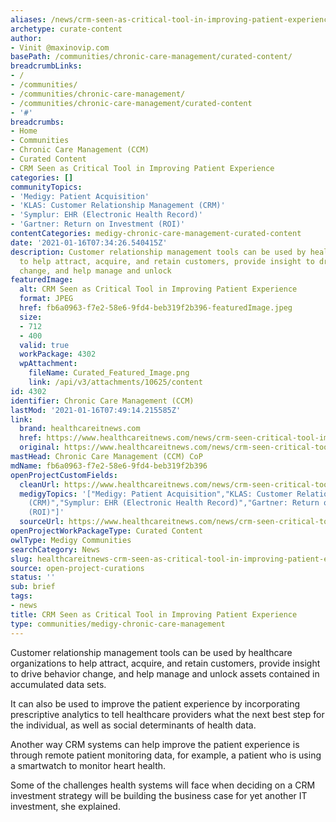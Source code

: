 ```yaml
---
aliases: /news/crm-seen-as-critical-tool-in-improving-patient-experience
archetype: curate-content
author:
- Vinit @maxinovip.com
basePath: /communities/chronic-care-management/curated-content/
breadcrumbLinks:
- /
- /communities/
- /communities/chronic-care-management/
- /communities/chronic-care-management/curated-content
- '#'
breadcrumbs:
- Home
- Communities
- Chronic Care Management (CCM)
- Curated Content
- CRM Seen as Critical Tool in Improving Patient Experience
categories: []
communityTopics:
- 'Medigy: Patient Acquisition'
- 'KLAS: Customer Relationship Management (CRM)'
- 'Symplur: EHR (Electronic Health Record)'
- 'Gartner: Return on Investment (ROI)'
contentCategories: medigy-chronic-care-management-curated-content
date: '2021-01-16T07:34:26.540415Z'
description: Customer relationship management tools can be used by healthcare organizations
  to help attract, acquire, and retain customers, provide insight to drive behavior
  change, and help manage and unlock
featuredImage:
  alt: CRM Seen as Critical Tool in Improving Patient Experience
  format: JPEG
  href: fb6a0963-f7e2-58e6-9fd4-beb319f2b396-featuredImage.jpeg
  size:
  - 712
  - 400
  valid: true
  workPackage: 4302
  wpAttachment:
    fileName: Curated_Featured_Image.png
    link: /api/v3/attachments/10625/content
id: 4302
identifier: Chronic Care Management (CCM)
lastMod: '2021-01-16T07:49:14.215585Z'
link:
  brand: healthcareitnews.com
  href: https://www.healthcareitnews.com/news/crm-seen-critical-tool-improving-patient-experience
  original: https://www.healthcareitnews.com/news/crm-seen-critical-tool-improving-patient-experience
mastHead: Chronic Care Management (CCM) CoP
mdName: fb6a0963-f7e2-58e6-9fd4-beb319f2b396
openProjectCustomFields:
  cleanUrl: https://www.healthcareitnews.com/news/crm-seen-critical-tool-improving-patient-experience
  medigyTopics: '["Medigy: Patient Acquisition","KLAS: Customer Relationship Management
    (CRM)","Symplur: EHR (Electronic Health Record)","Gartner: Return on Investment
    (ROI)"]'
  sourceUrl: https://www.healthcareitnews.com/news/crm-seen-critical-tool-improving-patient-experience
openProjectWorkPackageType: Curated Content
owlType: Medigy Communities
searchCategory: News
slug: healthcareitnews-crm-seen-as-critical-tool-in-improving-patient-experience
source: open-project-curations
status: ''
sub: brief
tags:
- news
title: CRM Seen as Critical Tool in Improving Patient Experience
type: communities/medigy-chronic-care-management
---
```


<p>Customer relationship management tools can be used by healthcare organizations to help attract, acquire, and retain customers, provide insight to drive behavior change, and help manage and unlock assets contained in accumulated data sets.</p><p>It can also be used to improve the patient experience by incorporating prescriptive analytics to tell healthcare providers what the next best step for the individual, as well as social determinants of health data.</p><p>Another way CRM systems can help improve the patient experience is through remote patient monitoring data, for example, a patient who is using a smartwatch to monitor heart health.</p><p>Some of the challenges health systems will face when deciding on a CRM investment strategy will be building the business case for yet another IT investment, she explained.</p>
